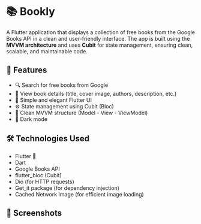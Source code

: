 # 📚 Bookly

A Flutter application that displays a collection of free books from the Google Books API in a clean and user-friendly interface. The app is built using the **MVVM architecture** and uses **Cubit** for state management, ensuring clean, scalable, and maintainable code.

## 🚀 Features

- 🔍 Search for free books from Google
- 📖 View book details (title, cover image, authors, description, etc.)
- 🧭 Simple and elegant Flutter UI
- ⚙️ State management using Cubit (Bloc)
- 🧱 Clean MVVM structure (Model - View - ViewModel)
- 🌙 Dark mode

## 🛠️ Technologies Used

- Flutter 💙
- Dart
- Google Books API
- flutter_bloc (Cubit)
- Dio (for HTTP requests)
- Get_it package (for dependency injection)
- Cached Network Image (for efficient image loading)

## 📱 Screenshots


